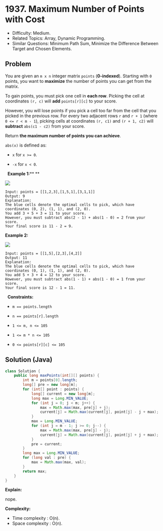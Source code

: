 # 1937. Maximum Number of Points with Cost

- Difficulty: Medium.
- Related Topics: Array, Dynamic Programming.
- Similar Questions: Minimum Path Sum, Minimize the Difference Between Target and Chosen Elements.

## Problem

You are given an ```m x n``` integer matrix ```points``` (**0-indexed**). Starting with ```0``` points, you want to **maximize** the number of points you can get from the matrix.

To gain points, you must pick one cell in **each row**. Picking the cell at coordinates ```(r, c)``` will **add** ```points[r][c]``` to your score.

However, you will lose points if you pick a cell too far from the cell that you picked in the previous row. For every two adjacent rows ```r``` and ```r + 1``` (where ```0 <= r < m - 1```), picking cells at coordinates ```(r, c1)``` and ```(r + 1, c2)``` will **subtract** ```abs(c1 - c2)``` from your score.

Return **the **maximum** number of points you can achieve**.

```abs(x)``` is defined as:


	
- ```x``` for ```x >= 0```.
	
- ```-x``` for ```x < 0```.


 
**Example 1:**** **

![](https://assets.leetcode.com/uploads/2021/07/12/screenshot-2021-07-12-at-13-40-26-diagram-drawio-diagrams-net.png)

```
Input: points = [[1,2,3],[1,5,1],[3,1,1]]
Output: 9
Explanation:
The blue cells denote the optimal cells to pick, which have coordinates (0, 2), (1, 1), and (2, 0).
You add 3 + 5 + 3 = 11 to your score.
However, you must subtract abs(2 - 1) + abs(1 - 0) = 2 from your score.
Your final score is 11 - 2 = 9.
```

**Example 2:**

![](https://assets.leetcode.com/uploads/2021/07/12/screenshot-2021-07-12-at-13-42-14-diagram-drawio-diagrams-net.png)

```
Input: points = [[1,5],[2,3],[4,2]]
Output: 11
Explanation:
The blue cells denote the optimal cells to pick, which have coordinates (0, 1), (1, 1), and (2, 0).
You add 5 + 3 + 4 = 12 to your score.
However, you must subtract abs(1 - 1) + abs(1 - 0) = 1 from your score.
Your final score is 12 - 1 = 11.
```

 
**Constraints:**


	
- ```m == points.length```
	
- ```n == points[r].length```
	
- ```1 <= m, n <= 105```
	
- ```1 <= m * n <= 105```
	
- ```0 <= points[r][c] <= 105```



## Solution (Java)

```java
class Solution {
    public long maxPoints(int[][] points) {
        int m = points[0].length;
        long[] pre = new long[m];
        for (int[] point : points) {
            long[] current = new long[m];
            long max = Long.MIN_VALUE;
            for (int j = 0; j < m; j++) {
                max = Math.max(max, pre[j] + j);
                current[j] = Math.max(current[j], point[j] - j + max);
            }
            max = Long.MIN_VALUE;
            for (int j = m - 1; j >= 0; j--) {
                max = Math.max(max, pre[j] - j);
                current[j] = Math.max(current[j], point[j] + j + max);
            }
            pre = current;
        }
        long max = Long.MIN_VALUE;
        for (long val : pre) {
            max = Math.max(max, val);
        }
        return max;
    }
}
```

**Explain:**

nope.

**Complexity:**

* Time complexity : O(n).
* Space complexity : O(n).
